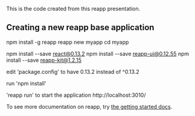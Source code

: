 This is the code created from this reapp presentation. 

Creating a new reapp base application
-------------------------------------

npm install -g reapp
reapp new myapp
cd myapp

npm install --save react@0.13.2
npm install --save reapp-ui@0.12.55
npm install --save reapp-kit@1.2.15

edit 'package.config' to have 0.13.2 instead of ^0.13.2

run 'npm install'

'reapp run' to start the application
http://localhost:3010/

To see more documentation on reapp, try [the getting started docs](http://reapp.io/start.html).
